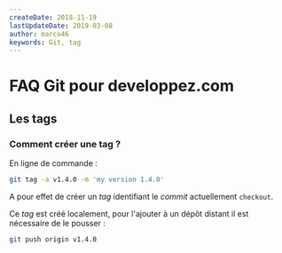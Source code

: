 ```yaml
---
createDate: 2018-11-19
lastUpdateDate: 2019-03-08
author: marco46
keywords: Git, tag
---
```


# FAQ Git pour developpez.com

## Les tags

### Comment créer une tag ?

En ligne de commande :

```bash
git tag -a v1.4.0 -m 'my version 1.4.0'
```

A pour effet de créer un *tag* identifiant le *commit* actuellement `checkout`.

Ce *tag* est créé localement, pour l'ajouter à un dépôt distant il est nécessaire de le pousser :

```bash
git push origin v1.4.0
```
